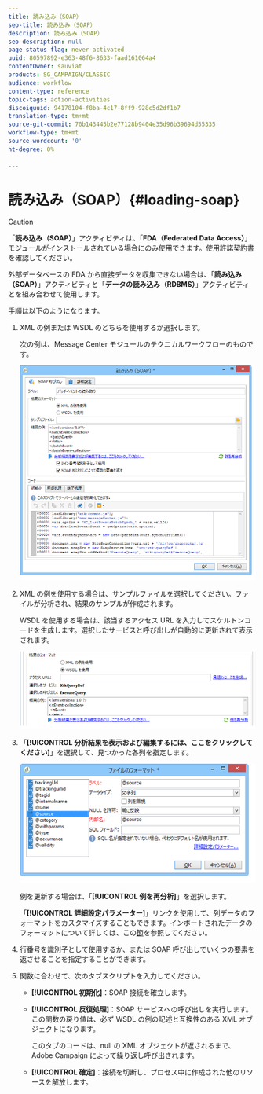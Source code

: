 ```yaml
---
title: 読み込み（SOAP）
seo-title: 読み込み（SOAP）
description: 読み込み（SOAP）
seo-description: null
page-status-flag: never-activated
uuid: 80597892-e363-48f6-8633-faad161064a4
contentOwner: sauviat
products: SG_CAMPAIGN/CLASSIC
audience: workflow
content-type: reference
topic-tags: action-activities
discoiquuid: 94178104-f8ba-4c17-8ff9-928c5d2df1b7
translation-type: tm+mt
source-git-commit: 70b143445b2e77128b9404e35d96b39694d55335
workflow-type: tm+mt
source-wordcount: '0'
ht-degree: 0%

---
```



# 読み込み（SOAP）{#loading-soap}

>[!CAUTION]
>
>「**読み込み（SOAP）**」アクティビティは、「**FDA（Federated Data Access）**」モジュールがインストールされている場合にのみ使用できます。使用許諾契約書を確認してください。

外部データベースの FDA から直接データを収集できない場合は、「**読み込み（SOAP）**」アクティビティと「**データの読み込み（RDBMS）**」アクティビティとを組み合わせて使用します。

手順は以下のようになります。

1. XML の例または WSDL のどちらを使用するか選択します。

   次の例は、Message Center モジュールのテクニカルワークフローのものです。

   ![](assets/load_soap_002.png)

1. XML の例を使用する場合は、サンプルファイルを選択してください。ファイルが分析され、結果のサンプルが作成されます。

   WSDL を使用する場合は、該当するアクセス URL を入力してスケルトンコードを生成します。選択したサービスと呼び出しが自動的に更新されて表示されます。

   ![](assets/soap_load_003.png)

1. 「**[!UICONTROL 分析結果を表示および編集するには、ここをクリックしてください]**」を選択して、見つかった各列を指定します。

   ![](assets/soap_load_001.png)

   例を更新する場合は、「**[!UICONTROL 例を再分析]**」を選択します。

   「**[!UICONTROL 詳細設定パラメーター]**」リンクを使用して、列データのフォーマットをカスタマイズすることもできます。インポートされたデータのフォーマットについて詳しくは、この[節](../../platform/using/importing-data.md#import-wizard)を参照してください。

1. 行番号を識別子として使用するか、または SOAP 呼び出しでいくつの要素を返させることを指定することができます。
1. 関数に合わせて、次のタブスクリプトを入力してください。

   * **[!UICONTROL 初期化]**：SOAP 接続を確立します。
   * **[!UICONTROL 反復処理]**：SOAP サービスへの呼び出しを実行します。この関数の戻り値は、必ず WSDL の例の記述と互換性のある XML オブジェクトになります。

      このタブのコードは、null の XML オブジェクトが返されるまで、Adobe Campaign によって繰り返し呼び出されます。

   * **[!UICONTROL 確定]**：接続を切断し、プロセス中に作成された他のリソースを解放します。

